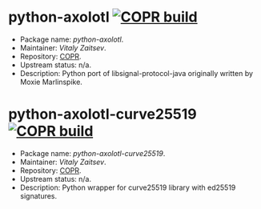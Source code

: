python-axolotl [![COPR build](https://copr.fedorainfracloud.org/coprs/xvitaly/ecrepo/package/python-axolotl/status_image/last_build.png)](https://copr.fedorainfracloud.org/coprs/xvitaly/pyextra/package/python-axolotl/)
================

 * Package name:		*python-axolotl*.
 * Maintainer:			*Vitaly Zaitsev*.
 * Repository:			[COPR](https://copr.fedorainfracloud.org/coprs/xvitaly/ecrepo/).
 * Upstream status:		n/a.
 * Description:			Python port of libsignal-protocol-java originally written by Moxie Marlinspike.

python-axolotl-curve25519  [![COPR build](https://copr.fedorainfracloud.org/coprs/xvitaly/ecrepo/package/python-axolotl-curve25519/status_image/last_build.png)](https://copr.fedorainfracloud.org/coprs/xvitaly/pyextra/package/python-axolotl-curve25519/)
================

 * Package name:		*python-axolotl-curve25519*.
 * Maintainer:			*Vitaly Zaitsev*.
 * Repository:			[COPR](https://copr.fedorainfracloud.org/coprs/xvitaly/ecrepo/).
 * Upstream status:		n/a.
 * Description:			Python wrapper for curve25519 library with ed25519 signatures.
